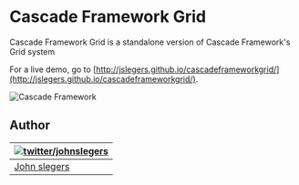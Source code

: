 Cascade Framework Grid
=====================

Cascade Framework Grid is a standalone version of Cascade Framework's Grid system

For a live demo, go to [http://jslegers.github.io/cascadeframeworkgrid/](http://jslegers.github.io/cascadeframeworkgrid/).

![Cascade Framework](http://jslegers.github.io/cascadeframeworkgrid/screenshot.png)

## Author

| [![twitter/johnslegers](https://en.gravatar.com/avatar/bf4cc94221382810233575862875e687?s=70)](http://twitter.com/johnslegers "Follow @johnslegers on Twitter") |
|---|
| [John slegers](http://www.johnslegers.com/) |
